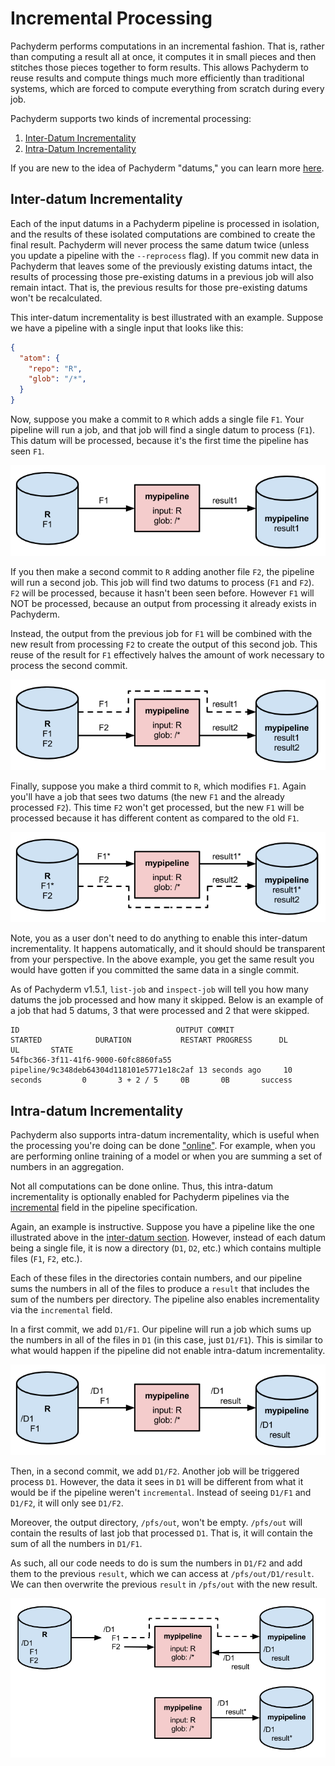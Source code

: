 # Incremental Processing

Pachyderm performs computations in an incremental fashion.  That is, rather
than computing a result all at once, it computes it in small pieces and
then stitches those pieces together to form results. This allows Pachyderm to reuse results and compute
things much more efficiently than traditional systems, which are forced to compute everything from
scratch during every job.  

Pachyderm supports two kinds of incremental processing:

1. [Inter-Datum Incrementality](#inter-datum-incrementality)
2. [Intra-Datum Incrementality](#intra-datum-incrementality)

If you are new to the idea of Pachyderm "datums," you can learn more [here](http://pachyderm.readthedocs.io/en/latest/fundamentals/distributed_computing.html#datums).  

## Inter-datum Incrementality

Each of the input datums in a Pachyderm pipeline is processed in isolation, and the results of these isolated
computations are combined to create the final result. Pachyderm will never
process the same datum twice (unless you update a pipeline with the
`--reprocess` flag). If you commit new data in Pachyderm that leaves some of the previously existing datums
intact, the results of processing those pre-existing datums in a previous job will
also remain intact.  That is, the previous results for those pre-existing datums won't
be recalculated.

This inter-datum incrementality is best illustrated with
an example. Suppose we have a pipeline with a single input that looks like this:

```json
{
  "atom": {
    "repo": "R",
    "glob": "/*",
  }
}
```

Now, suppose you make a commit to `R` which adds a single file `F1`. Your
pipeline will run a job, and that job will find a single datum to process (`F1`).
This datum will be processed, because it's the first time the pipeline has
seen `F1`.

![alt tag](incrementality1.png)

If you then make a second commit to `R` adding another file `F2`, 
the pipeline will run a second job. This job will find two datums to
process (`F1` and `F2`). `F2` will be processed, because it hasn't been seen before. However `F1` will NOT be
processed, because an output from processing it already exists in Pachyderm. 

Instead, the output from the previous job for `F1` will be combined with the
new result from processing `F2` to create the
output of this second job. This reuse of the result for `F1` effectively halves the amount of work necessary
to process the second commit.

![alt tag](incrementality2.png)

Finally, suppose you make a third commit to `R`, which modifies `F1`. Again
you'll have a job that sees two datums (the new `F1` and the already processed `F2`). This time
`F2` won't get processed, but the new `F1` will be processed because it has different
content as compared to the old `F1`.

![alt tag](incrementality3.png)

Note, you as a user don't need to do anything to enable this
inter-datum incrementality. It happens automatically, and it should should be transparent from
your perspective. In the above example, you get the
same result you would have gotten if you committed the same data in a single
commit. 

As of Pachyderm v1.5.1, `list-job` and `inspect-job` will tell you how many
datums the job processed and how many it skipped. Below is an example of
a job that had 5 datums, 3 that were processed and 2 that were skipped.

```
ID                                   OUTPUT COMMIT                             STARTED            DURATION           RESTART PROGRESS      DL       UL       STATE
54fbc366-3f11-41f6-9000-60fc8860fa55 pipeline/9c348deb64304d118101e5771e18c2af 13 seconds ago     10 seconds         0       3 + 2 / 5     0B       0B       success
```

## Intra-datum Incrementality

Pachyderm also supports intra-datum incrementality, which is useful when
the processing you're doing can be done
["online"](https://en.wikipedia.org/wiki/Online_algorithm).  For example, when you are
performing online training of a model or when you are summing a set of
numbers in an aggregation. 

Not all computations can be done online.  Thus, this intra-datum incrementality 
is optionally enabled for Pachyderm pipelines via the 
[incremental](http://pachyderm.readthedocs.io/en/latest/reference/pipeline_spec.html#incremental-optional) field in the pipeline specification.

Again, an example is instructive. Suppose you have a pipeline like the
one illustrated above in the [inter-datum section](#inter-datum-incrementality). 
However, instead of each datum being a single file, it is now
a directory (`D1`, `D2`, etc.) which contains multiple files (`F1`, `F2`, etc.).  

Each of these files in the directories contain
numbers, and our pipeline sums the numbers in all of the files to produce a
`result` that includes the sum of the numbers per directory.  The pipeline also
enables incrementality via the `incremental` field.

In a first commit, we add `D1/F1`.  Our pipeline will run
a job which sums up the numbers in all of the files in `D1` (in this case, just `D1/F1`). 
This is similar to what would happen if the
pipeline did not enable intra-datum incrementality.

![alt tag](incrementality4.png)

Then, in a second commit, we add `D1/F2`. Another job will be triggered process
`D1`. However, the data it sees in `D1` will be different from what it
would be if the pipeline weren't `incremental`. Instead of seeing `D1/F1`
and `D1/F2`, it will only see `D1/F2`.

Moreover, the output directory, `/pfs/out`, won't be empty. `/pfs/out` will
contain the results of last job that processed `D1`. That is, it will
contain the sum of all the numbers in `D1/F1`. 

As such, all our code needs to do is
sum the numbers in `D1/F2` and add them to the previous `result`, which we can access at `/pfs/out/D1/result`.
We can then overwrite the previous `result` in `/pfs/out` with the new result.

![alt tag](incrementality5.png)

